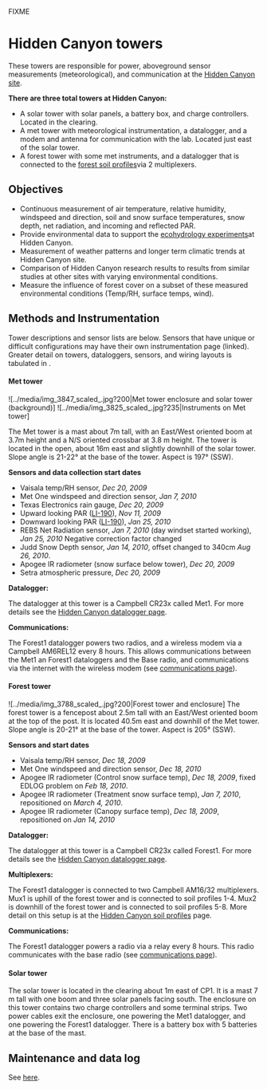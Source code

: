 FIXME

# Hidden Canyon towers

These towers are responsible for power, aboveground sensor measurements
(meteorological), and communication at the [Hidden Canyon site](sitedescription.md).

 **There are three total towers at Hidden Canyon:**

* A solar tower with solar panels, a battery box, and charge controllers. Located in the clearing.
* A met tower with meteorological instrumentation, a datalogger, and a modem and antenna for communication with the lab. Located just east of the solar tower.
* A forest tower with some met instruments, and a datalogger that is connected to the [forest soil profiles](soilprofiles.md)via 2 multiplexers.

## Objectives

- Continuous measurement of air temperature, relative humidity, windspeed and direction, soil and snow surface temperatures, snow depth, net radiation, and incoming and reflected PAR.
- Provide environmental data to support the [ecohydrology experiments](overview.md)at Hidden Canyon.
- Measurement of weather patterns and longer term climatic trends at Hidden Canyon site. 
- Comparison of Hidden Canyon research results to results from similar studies at other sites with varying environmental conditions.
- Measure the influence of forest cover on a subset of these measured environmental conditions (Temp/RH, surface temps, wind).

## Methods and Instrumentation

Tower descriptions and sensor lists are below. Sensors that have unique
or difficult configurations may have their own instrumentation page
(linked). Greater detail on towers, dataloggers, sensors, and wiring
layouts is tabulated in .

#### Met tower

![../media/img_3847_scaled_.jpg?200|Met tower enclosure and
solar tower (background)] ![../media/img_3825_scaled_.jpg?235|Instruments on Met tower]

The Met tower is a mast about 7m tall, with an East/West oriented boom
at 3.7m height and a N/S oriented crossbar at 3.8 m height. The tower is
located in the open, about 16m east and slightly downhill of the solar
tower. Slope angle is 21-22° at the base of the tower. Aspect is 197°
(SSW).

 **Sensors and data collection start dates**

- Vaisala temp/RH sensor, *Dec 20, 2009*
- Met One windspeed and direction sensor, *Jan 7, 2010*
- Texas Electronics rain gauge, *Dec 20, 2009*
- Upward looking PAR ([LI-190](:instruments:li-190)), *Nov 11, 2009*
- Downward looking PAR ([LI-190](:instruments:li-190)), *Jan 25, 2010*
- REBS Net Radiation sensor, *Jan 7, 2010* (day windset started working), *Jan 25, 2010* Negative correction factor changed
- Judd Snow Depth sensor, *Jan 14, 2010*, offset changed to 340cm *Aug 26, 2010*.
- Apogee IR radiometer (snow surface below tower), *Dec 20, 2009*
- Setra atmospheric pressure, *Dec 20, 2009*

 **Datalogger:**

The datalogger at this tower is a Campbell CR23x called Met1. For more
details see the [Hidden Canyon datalogger page](dataloggers.md).

 **Communications:**

The Forest1 datalogger powers two radios, and a wireless modem via a
Campbell AM6REL12 every 8 hours. This allows communications between the
Met1 an Forest1 dataloggers and the Base radio, and communications via
the internet with the wireless modem (see [communications page](communicationsystem.md)).

#### Forest tower

![../media/img_3788_scaled_.jpg?200|Forest tower and
enclosure] The forest tower is a fencepost about 2.5m tall with an
East/West oriented boom at the top of the post. It is located 40.5m east
and downhill of the Met tower. Slope angle is 20-21° at the base of the
tower. Aspect is 205° (SSW).

 **Sensors and start dates**

- Vaisala temp/RH sensor, *Dec 18, 2009*
- Met One windspeed and direction sensor, *Dec 18, 2010*
- Apogee IR radiometer (Control snow surface temp), *Dec 18, 2009*, fixed EDLOG problem on *Feb 18, 2010*.
- Apogee IR radiometer (Treatment snow surface temp), *Jan 7, 2010*, repositioned on *March 4, 2010*.
- Apogee IR radiometer (Canopy surface temp), *Dec 18, 2009*, repositioned on *Jan 14, 2010*

 **Datalogger:**

The datalogger at this tower is a Campbell CR23x called Forest1. For
more details see the [Hidden Canyon datalogger page](dataloggers.md).

 **Multiplexers:**

The Forest1 datalogger is connected to two Campbell AM16/32
multiplexers. Mux1 is uphill of the forest tower and is connected to
soil profiles 1-4. Mux2 is downhill of the forest tower and is connected
to soil profiles 5-8. More detail on this setup is at the [Hidden Canyon
soil profiles](soilprofiles.md) page.

 **Communications:**

The Forest1 datalogger powers a radio via a relay every 8 hours. This
radio communicates with the base radio (see [communications
page](communicationsystem.md)).

#### Solar tower

The solar tower is located in the clearing about 1m east of CP1. It is a
mast 7 m tall with one boom and three solar panels facing south. The
enclosure on this tower contains two charge controllers and some
terminal strips. Two power cables exit the enclosure, one powering the
Met1 datalogger, and one powering the Forest1 datalogger. There is a
battery box with 5 batteries at the base of the mast.

## Maintenance and data log

See [here](mettowerlog_1.md).

